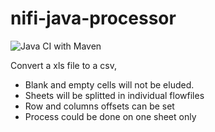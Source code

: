 # nifi-java-processor
![Java CI with Maven](https://github.com/PDEUXA/nifi-java-processor/workflows/Java%20CI%20with%20Maven/badge.svg)

Convert a xls file to a csv, 

+ Blank and empty cells will not be eluded.
+ Sheets will be splitted in individual flowfiles
+ Row and columns offsets can be set
+ Process could be done on one sheet only 
